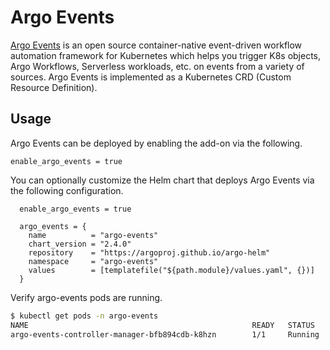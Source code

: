 # Argo Events

[Argo Events](https://argoproj.github.io/argo-events/) is an open source container-native event-driven workflow automation framework for Kubernetes which helps you trigger K8s objects, Argo Workflows, Serverless workloads, etc. on events from a variety of sources. Argo Events is implemented as a Kubernetes CRD (Custom Resource Definition).

## Usage

Argo Events can be deployed by enabling the add-on via the following.

```hcl
enable_argo_events = true
```

You can optionally customize the Helm chart that deploys Argo Events via the following configuration.

```hcl
  enable_argo_events = true

  argo_events = {
    name          = "argo-events"
    chart_version = "2.4.0"
    repository    = "https://argoproj.github.io/argo-helm"
    namespace     = "argo-events"
    values        = [templatefile("${path.module}/values.yaml", {})]
  }

```

Verify argo-events pods are running.

```sh
$ kubectl get pods -n argo-events
NAME                                                  READY   STATUS    RESTARTS   AGE
argo-events-controller-manager-bfb894cdb-k8hzn        1/1     Running   0          11m
```
